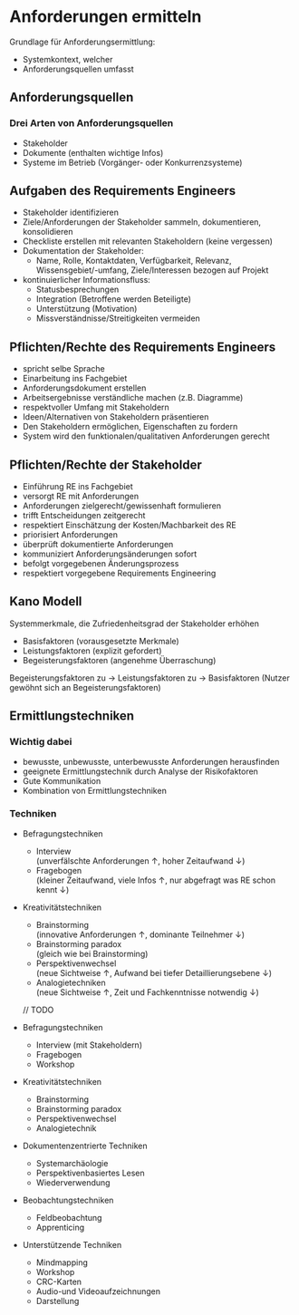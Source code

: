 # Anforderungen ermitteln

Grundlage für Anforderungsermittlung:

* Systemkontext, welcher
* Anforderungsquellen umfasst

## Anforderungsquellen

### Drei Arten von Anforderungsquellen

* Stakeholder
* Dokumente (enthalten wichtige Infos)
* Systeme im Betrieb (Vorgänger- oder Konkurrenzsysteme)

## Aufgaben des Requirements Engineers

* Stakeholder identifizieren
* Ziele/Anforderungen der Stakeholder sammeln, dokumentieren, konsolidieren 
* Checkliste erstellen mit relevanten Stakeholdern (keine vergessen)
* Dokumentation der Stakeholder:
	* Name, Rolle, Kontaktdaten, Verfügbarkeit, Relevanz, Wissensgebiet/-umfang, Ziele/Interessen bezogen auf Projekt
* kontinuierlicher Informationsfluss:
	* Statusbesprechungen
	* Integration (Betroffene werden Beteiligte)
	* Unterstützung (Motivation)
	* Missverständnisse/Streitigkeiten vermeiden

## Pflichten/Rechte des Requirements Engineers

* spricht selbe Sprache
* Einarbeitung ins Fachgebiet
* Anforderungsdokument erstellen
* Arbeitsergebnisse verständliche machen (z.B. Diagramme)
* respektvoller Umfang mit Stakeholdern
* Ideen/Alternativen von Stakeholdern präsentieren
* Den Stakeholdern ermöglichen, Eigenschaften zu fordern
* System wird den funktionalen/qualitativen Anforderungen gerecht 

## Pflichten/Rechte der Stakeholder

* Einführung RE ins Fachgebiet
* versorgt RE mit Anforderungen
* Anforderungen zielgerecht/gewissenhaft formulieren
* trifft Entscheidungen zeitgerecht
* respektiert Einschätzung der Kosten/Machbarkeit des RE
* priorisiert Anforderungen
* überprüft dokumentierte Anforderungen
* kommuniziert Anforderungsänderungen sofort
* befolgt vorgegebenen Änderungsprozess
* respektiert vorgegebene Requirements Engineering

## Kano Modell

Systemmerkmale, die Zufriedenheitsgrad der Stakeholder erhöhen

* Basisfaktoren (vorausgesetzte Merkmale)
* Leistungsfaktoren (explizit gefordert)
* Begeisterungsfaktoren (angenehme Überraschung)

Begeisterungsfaktoren zu $\to$ Leistungsfaktoren zu $\to$ Basisfaktoren (Nutzer gewöhnt sich an Begeisterungsfaktoren)

## Ermittlungstechniken

### Wichtig dabei

* bewusste, unbewusste, unterbewusste Anforderungen herausfinden
* geeignete Ermittlungstechnik durch Analyse der Risikofaktoren
* Gute Kommunikation
* Kombination von Ermittlungstechniken

### Techniken

* Befragungstechniken 
	* Interview <br> (unverfälschte Anforderungen $\uparrow$, hoher Zeitaufwand $\downarrow$)
	* Fragebogen <br> (kleiner Zeitaufwand, viele Infos $\uparrow$, nur abgefragt was RE schon kennt $\downarrow$)
* Kreativitätstechniken
	* Brainstorming <br> (innovative Anforderungen $\uparrow$, dominante Teilnehmer $\downarrow$)
	* Brainstorming paradox <br> (gleich wie bei Brainstorming)
	* Perspektivenwechsel <br> (neue Sichtweise $\uparrow$, Aufwand bei tiefer Detaillierungsebene $\downarrow$)
	* Analogietechniken <br> (neue Sichtweise $\uparrow$, Zeit und Fachkenntnisse notwendig $\downarrow$)

	// TODO 
* Befragungstechniken
	* Interview (mit Stakeholdern)
	* Fragebogen
	* Workshop
* Kreativitätstechniken
	* Brainstorming
	* Brainstorming paradox
	* Perspektivenwechsel
	* Analogietechnik
* Dokumentenzentrierte Techniken
	* Systemarchäologie
	* Perspektivenbasiertes Lesen
	* Wiederverwendung
* Beobachtungstechniken
	* Feldbeobachtung
	* Apprenticing
* Unterstützende Techniken
	* Mindmapping
	* Workshop
	* CRC-Karten
	* Audio-und Videoaufzeichnungen
	* Darstellung